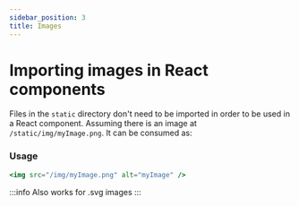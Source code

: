 ```yaml
---
sidebar_position: 3
title: Images
---
```


# Importing images in React components

Files in the `static` directory don't need to be imported in order to be used in a React component.
Assuming there is an image at `/static/img/myImage.png`. It can be consumed as:

### Usage

```jsx
<img src="/img/myImage.png" alt="myImage" />
```

:::info
Also works for .svg images
:::